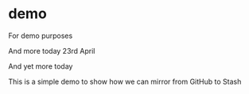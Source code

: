 # demo
For demo purposes

And more today 23rd April

And yet more today

This is a simple demo to show how we can mirror from GitHub to Stash
